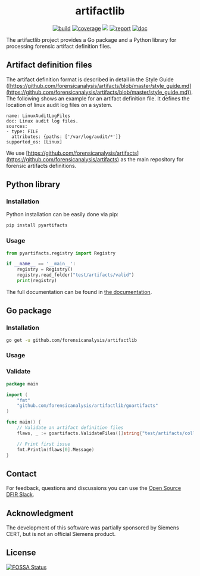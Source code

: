 <h1 align="center">artifactlib</h1>

<p  align="center">
 <a href="https://github.com/forensicanalysis/artifactlib/actions"><img src="https://github.com/forensicanalysis/artifactlib/workflows/CI/badge.svg" alt="build" /></a>
 <a href="https://codecov.io/gh/forensicanalysis/artifactlib"><img src="https://codecov.io/gh/forensicanalysis/artifactlib/branch/master/graph/badge.svg" alt="coverage" /></a>
<a href="https://app.fossa.io/projects/git%2Bgithub.com%2Fforensicanalysis%2Fartifactlib?ref=badge_shield" alt="FOSSA Status"><img src="https://app.fossa.io/api/projects/git%2Bgithub.com%2Fforensicanalysis%2Fartifactlib.svg?type=shield"/></a>
 <a href="https://goreportcard.com/report/github.com/forensicanalysis/artifactlib"><img src="https://goreportcard.com/badge/github.com/forensicanalysis/artifactlib" alt="report" /></a>
 <a href="https://pkg.go.dev/github.com/forensicanalysis/artifactlib"><img src="https://img.shields.io/badge/go.dev-documentation-007d9c?logo=go&logoColor=white" alt="doc" /></a>
</p>


The artifactlib project provides a Go package and a Python library for processing
forensic artifact definition files.

## Artifact definition files
The artifact definition format is described in detail in the Style Guide ([https://github.com/forensicanalysis/artifacts/blob/master/style_guide.md](https://github.com/forensicanalysis/artifacts/blob/master/style_guide.md)).
The following shows an example for an artifact definition file. It defines the
location of linux audit log files on a system.

```
name: LinuxAuditLogFiles
doc: Linux audit log files.
sources:
- type: FILE
  attributes: {paths: ['/var/log/audit/*']}
supported_os: [Linux]
```

We use [https://github.com/forensicanalysis/artifacts](https://github.com/forensicanalysis/artifacts) as the main repository for
forensic artifacts definitions.


## Python library

### Installation

Python installation can be easily done via pip:

```bash
pip install pyartifacts
```

### Usage

```python
from pyartifacts.registry import Registry

if __name__ == '__main__':
    registry = Registry()
    registry.read_folder("test/artifacts/valid")
    print(registry)
```

The full documentation can be found in [the documentation](https://forensicanalysis.github.io/artifactlib/pyartifacts/docs/html).

## Go package

### Installation


```bash
go get -u github.com/forensicanalysis/artifactlib
```


### Usage


### Validate
```go
package main

import (
	"fmt"
	"github.com/forensicanalysis/artifactlib/goartifacts"
)

func main() {
	// Validate an artifact definition files
	flaws, _ := goartifacts.ValidateFiles([]string{"test/artifacts/collect_1.yaml"})

	// Print first issue
	fmt.Println(flaws[0].Message)
}

```


## Contact

For feedback, questions and discussions you can use the [Open Source DFIR Slack](https://github.com/open-source-dfir/slack).

## Acknowledgment

The development of this software was partially sponsored by Siemens CERT, but
is not an official Siemens product.


## License
[![FOSSA Status](https://app.fossa.io/api/projects/git%2Bgithub.com%2Fforensicanalysis%2Fartifactlib.svg?type=large)](https://app.fossa.io/projects/git%2Bgithub.com%2Fforensicanalysis%2Fartifactlib?ref=badge_large)